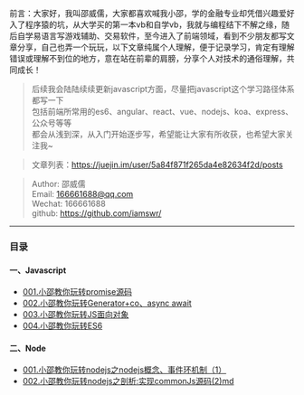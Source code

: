 前言：大家好，我叫邵威儒，大家都喜欢喊我小邵，学的金融专业却凭借兴趣爱好入了程序猿的坑，从大学买的第一本vb和自学vb，我就与编程结下不解之缘，随后自学易语言写游戏辅助、交易软件，至今进入了前端领域，看到不少朋友都写文章分享，自己也弄一个玩玩，以下文章纯属个人理解，便于记录学习，肯定有理解错误或理解不到位的地方，意在站在前辈的肩膀，分享个人对技术的通俗理解，共同成长！

> 后续我会陆陆续续更新javascript方面，尽量把javascript这个学习路径体系都写一下  
> 包括前端所常用的es6、angular、react、vue、nodejs、koa、express、公众号等等  
> 都会从浅到深，从入门开始逐步写，希望能让大家有所收获，也希望大家关注我~

> 文章列表：https://juejin.im/user/5a84f871f265da4e82634f2d/posts

> Author: 邵威儒  
> Email: 166661688@qq.com  
> Wechat: 166661688  
> github: https://github.com/iamswr/

***

### 目录

#### 一、Javascript
- <a href='./javascript_article/001.小邵教你玩转promise源码.md'>001.小邵教你玩转promise源码</a>
- <a href='./javascript_article/002.小邵教你玩转Generator+co、async await.md'>002.小邵教你玩转Generator+co、async await</a>
- <a href='./javascript_article/003.小邵教你玩转JS面向对象.md'>003.小邵教你玩转JS面向对象</a>
- <a href='./javascript_article/004.小邵教你玩转ES6.md'>004.小邵教你玩转ES6</a>

#### 二、Node
- <a href='./node_article/001.小邵教你玩转nodejs之nodejs概念、事件环机制（1）.md'>001.小邵教你玩转nodejs之nodejs概念、事件环机制（1）</a>
- <a href='./node_article/002.小邵教你玩转nodejs之剖析:实现commonJs源码(2).md'>002.小邵教你玩转nodejs之剖析:实现commonJs源码(2)md</a>